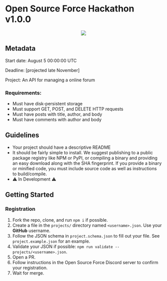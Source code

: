 # Open Source Force Hackathon v1.0.0

<div align="center">
<a href="https://discord.gg/DCznYuU4Ms"><img src="https://img.shields.io/discord/913584348937207839?logo=discord&logoColor=white&color=5865F2"></a>
</div>

## Metadata


Start date: August 5 00:00:00 UTC

Deadline: [projected late November]

Project: An API for managing a online forum

### Requirements:

- Must have disk-persistent storage
- Must support GET, POST, and DELETE HTTP requests
- Must have posts with title, author, and body
- Must have comments with author and body

## Guidelines

- Your project should have a descriptive README
- It should be fairly simple to install. We suggest publishing to a public package registry like NPM or PyPI, or compiling a binary and providing an easy download along with the SHA fingerprint. If you provide a binary or minified code, you must include source code as well as instructions to build/compile.
- ⚠️ In Development ⚠️


## Getting Started

### Registration

1. Fork the repo, clone, and run `npm i` if possible.
2. Create a file in the `projects/` directory named `<username>.json`. Use your **GitHub** username.
3. Follow the JSON schema in `project.schema.json` to fill out your file. See `project.example.json` for an example.
4. Validate your JSON if possible: `npm run validate -- projects/<username>.json`.
5. Open a PR.
6. Follow instructions in the Open Source Force Discord server to confirm your registration.
7. Wait for merge.
